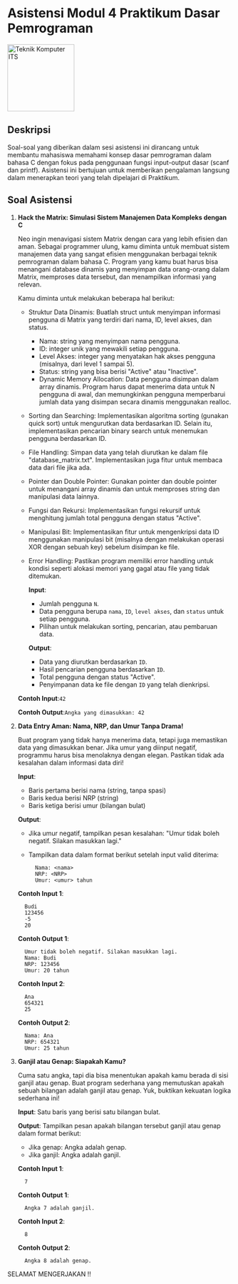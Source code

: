 # Asistensi Modul 4 Praktikum Dasar Pemrograman

<img src="https://www.its.ac.id/komputer/wp-content/uploads/sites/28/2018/03/image10.png" alt="Teknik Komputer ITS" width="150" height="150">

## Deskripsi

Soal-soal yang diberikan dalam sesi asistensi ini dirancang untuk membantu mahasiswa memahami konsep dasar pemrograman dalam bahasa C dengan fokus pada penggunaan fungsi input-output dasar (scanf dan printf). Asistensi ini bertujuan untuk memberikan pengalaman langsung dalam menerapkan teori yang telah dipelajari di Praktikum.

## Soal Asistensi

1. **Hack the Matrix: Simulasi Sistem Manajemen Data Kompleks dengan C**

   Neo ingin menavigasi sistem Matrix dengan cara yang lebih efisien dan aman. Sebagai programmer ulung, kamu diminta untuk membuat sistem manajemen data yang sangat efisien menggunakan berbagai teknik pemrograman dalam bahasa C. Program yang kamu buat harus bisa menangani database dinamis yang menyimpan data orang-orang dalam Matrix, memproses data tersebut, dan menampilkan informasi yang relevan.

   Kamu diminta untuk melakukan beberapa hal berikut:

   - Struktur Data Dinamis: Buatlah struct untuk menyimpan informasi pengguna di Matrix yang terdiri dari nama, ID, level akses, dan status.

      - Nama: string yang menyimpan nama pengguna.
      - ID: integer unik yang mewakili setiap pengguna.
      - Level Akses: integer yang menyatakan hak akses pengguna (misalnya, dari level 1 sampai 5).
      - Status: string yang bisa berisi "Active" atau "Inactive".
      - Dynamic Memory Allocation: Data pengguna disimpan dalam array dinamis. Program harus dapat menerima data untuk N pengguna di awal, dan memungkinkan pengguna memperbarui jumlah data yang disimpan secara dinamis menggunakan realloc.

   - Sorting dan Searching: Implementasikan algoritma sorting (gunakan quick sort) untuk mengurutkan data berdasarkan ID. Selain itu, implementasikan pencarian binary search untuk menemukan pengguna berdasarkan ID.

   - File Handling: Simpan data yang telah diurutkan ke dalam file "database_matrix.txt". Implementasikan juga fitur untuk membaca data dari file jika ada.

   - Pointer dan Double Pointer: Gunakan pointer dan double pointer untuk menangani array dinamis dan untuk memproses string dan manipulasi data lainnya.

   - Fungsi dan Rekursi: Implementasikan fungsi rekursif untuk menghitung jumlah total pengguna dengan status "Active".

   - Manipulasi Bit: Implementasikan fitur untuk mengenkripsi data ID menggunakan manipulasi bit (misalnya dengan melakukan operasi XOR dengan sebuah key) sebelum disimpan ke file.

   - Error Handling: Pastikan program memiliki error handling untuk kondisi seperti alokasi memori yang gagal atau file yang tidak ditemukan.
   
      __Input__:
  
      - Jumlah pengguna `N`.
      - Data pengguna berupa `nama`, `ID`, `level akses`, dan `status` untuk setiap pengguna.
      - Pilihan untuk melakukan sorting, pencarian, atau pembaruan data.

      __Output__:

      - Data yang diurutkan berdasarkan `ID`.
      - Hasil pencarian pengguna berdasarkan `ID`.
      - Total pengguna dengan status "Active".
      - Penyimpanan data ke file dengan `ID` yang telah dienkripsi.

   __Contoh Input__:`42`

   __Contoh Output__:`Angka yang dimasukkan: 42`


3. **Data Entry Aman: Nama, NRP, dan Umur Tanpa Drama!**

   Buat program yang tidak hanya menerima data, tetapi juga memastikan data yang dimasukkan benar. Jika umur yang diinput negatif, programmu harus bisa menolaknya dengan elegan. Pastikan tidak ada kesalahan dalam informasi data diri!

   __Input__:
   
      - Baris pertama berisi nama (string, tanpa spasi)
      - Baris kedua berisi NRP (string)
      - Baris ketiga berisi umur (bilangan bulat)

     __Output__:

      - Jika umur negatif, tampilkan pesan kesalahan: "Umur tidak boleh negatif. Silakan masukkan lagi."
      - Tampilkan data dalam format berikut setelah input valid diterima:
  
              Nama: <nama>
              NRP: <NRP>
              Umur: <umur> tahun

      __Contoh Input 1__:

         Budi
         123456
         -5
         20

      __Contoh Output 1__:

         Umur tidak boleh negatif. Silakan masukkan lagi.
         Nama: Budi
         NRP: 123456
         Umur: 20 tahun


      __Contoh Input 2__:

         Ana
         654321
         25


      __Contoh Output 2__:

         Nama: Ana
         NRP: 654321
         Umur: 25 tahun

4. **Ganjil atau Genap: Siapakah Kamu?**

   Cuma satu angka, tapi dia bisa menentukan apakah kamu berada di sisi ganjil atau genap. Buat program sederhana yang memutuskan apakah sebuah bilangan adalah ganjil atau genap. Yuk, buktikan kekuatan logika sederhana ini!

   __Input__: Satu baris yang berisi satu bilangan bulat.

   __Output__: Tampilkan pesan apakah bilangan tersebut ganjil atau genap dalam format berikut:
      
      - Jika genap: Angka <angka> adalah genap.
      - Jika ganjil: Angka <angka> adalah ganjil.
  
      __Contoh Input 1__:

         7

      __Contoh Output 1__:

         Angka 7 adalah ganjil.

      __Contoh Input 2__:

         8

      __Contoh Output 2__:

         Angka 8 adalah genap.


SELAMAT MENGERJAKAN !!
   
